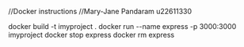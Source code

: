 //Docker instructions 
//Mary-Jane Pandaram u22611330

docker build -t imyproject .
docker run --name express -p 3000:3000 imyproject
docker stop express
docker rm express





